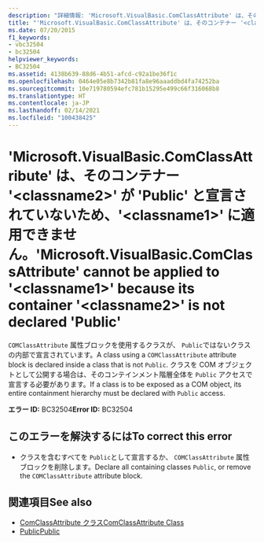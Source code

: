 ```yaml
---
description: "詳細情報: 'Microsoft.VisualBasic.ComClassAttribute' は、そのコンテナー '<classname2>' が 'Public' と宣言されていないため、'<classname1>' に適用できません"
title: "'Microsoft.VisualBasic.ComClassAttribute' は、そのコンテナー '<classname2>' が 'Public' と宣言されていないため、'<classname1>' に適用できません。"
ms.date: 07/20/2015
f1_keywords:
- vbc32504
- bc32504
helpviewer_keywords:
- BC32504
ms.assetid: 4138b639-88d6-4b51-afcd-c92a1be36f1c
ms.openlocfilehash: 0464e05e8b7342b81fa8e96aaaddbd4fa74252ba
ms.sourcegitcommit: 10e719780594efc781b15295e499c66f316068b8
ms.translationtype: HT
ms.contentlocale: ja-JP
ms.lasthandoff: 02/14/2021
ms.locfileid: "100438425"
---
```

# <a name="microsoftvisualbasiccomclassattribute-cannot-be-applied-to-classname1-because-its-container-classname2-is-not-declared-public"></a><span data-ttu-id="6e418-103">'Microsoft.VisualBasic.ComClassAttribute' は、そのコンテナー '\<classname2>' が 'Public' と宣言されていないため、'\<classname1>' に適用できません。</span><span class="sxs-lookup"><span data-stu-id="6e418-103">'Microsoft.VisualBasic.ComClassAttribute' cannot be applied to '\<classname1>' because its container '\<classname2>' is not declared 'Public'</span></span>

<span data-ttu-id="6e418-104">`COMClassAttribute` 属性ブロックを使用するクラスが、 `Public`ではないクラスの内部で宣言されています。</span><span class="sxs-lookup"><span data-stu-id="6e418-104">A class using a `COMClassAttribute` attribute block is declared inside a class that is not `Public`.</span></span> <span data-ttu-id="6e418-105">クラスを COM オブジェクトとして公開する場合は、そのコンテインメント階層全体を `Public` アクセスで宣言する必要があります。</span><span class="sxs-lookup"><span data-stu-id="6e418-105">If a class is to be exposed as a COM object, its entire containment hierarchy must be declared with `Public` access.</span></span>  
  
 <span data-ttu-id="6e418-106">**エラー ID:** BC32504</span><span class="sxs-lookup"><span data-stu-id="6e418-106">**Error ID:** BC32504</span></span>  
  
## <a name="to-correct-this-error"></a><span data-ttu-id="6e418-107">このエラーを解決するには</span><span class="sxs-lookup"><span data-stu-id="6e418-107">To correct this error</span></span>  
  
- <span data-ttu-id="6e418-108">クラスを含むすべてを `Public`として宣言するか、 `COMClassAttribute` 属性ブロックを削除します。</span><span class="sxs-lookup"><span data-stu-id="6e418-108">Declare all containing classes `Public`, or remove the `COMClassAttribute` attribute block.</span></span>  
  
## <a name="see-also"></a><span data-ttu-id="6e418-109">関連項目</span><span class="sxs-lookup"><span data-stu-id="6e418-109">See also</span></span>

- [<span data-ttu-id="6e418-110">ComClassAttribute クラス</span><span class="sxs-lookup"><span data-stu-id="6e418-110">ComClassAttribute Class</span></span>](xref:Microsoft.VisualBasic.ComClassAttribute)
- [<span data-ttu-id="6e418-111">Public</span><span class="sxs-lookup"><span data-stu-id="6e418-111">Public</span></span>](../language-reference/modifiers/public.md)
